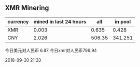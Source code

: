 ## XMR Minering

|currency|mined in last 24 hours|all|in pool|
|---|---|---|---|
|XMR|0.003|0.635|0.428|
|CNY|2.026|506.35|341.251|

今日美元对人民币 6.87	今日xmr对人民币796.94


2018-09-30 21:30